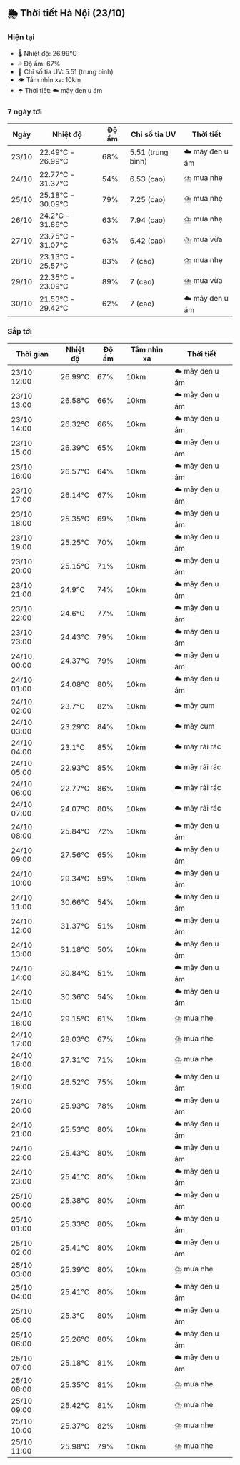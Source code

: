 ## 🌦️ Thời tiết Hà Nội (23/10)

### Hiện tại

- 🌡️ Nhiệt độ: 26.99℃
- 💦 Độ ẩm: 67%
- 🌟 Chỉ số tia UV: 5.51 (trung bình)
- 👁️ Tầm nhìn xa: 10km
- ☂️ Thời tiết: ☁️ mây đen u ám

### 7 ngày tới

| Ngày | Nhiệt độ | Độ ẩm | Chỉ số tia UV | Thời tiết |
| --- | --- | --- | --- | --- |
| 23/10 | 22.49℃ - 26.99℃ | 68% | 5.51 (trung bình) | ☁️ mây đen u ám |
| 24/10 | 22.77℃ - 31.37℃ | 54% | 6.53 (cao) | ⛈️ mưa nhẹ |
| 25/10 | 25.18℃ - 30.09℃ | 79% | 7.25 (cao) | ⛈️ mưa nhẹ |
| 26/10 | 24.2℃ - 31.86℃ | 63% | 7.94 (cao) | ⛈️ mưa nhẹ |
| 27/10 | 23.75℃ - 31.07℃ | 63% | 6.42 (cao) | ⛈️ mưa vừa |
| 28/10 | 23.13℃ - 25.57℃ | 83% | 7 (cao) | ⛈️ mưa nhẹ |
| 29/10 | 22.35℃ - 23.09℃ | 89% | 7 (cao) | ⛈️ mưa vừa |
| 30/10 | 21.53℃ - 29.42℃ | 62% | 7 (cao) | ☁️ mây đen u ám |

### Sắp tới

| Thời gian | Nhiệt độ | Độ ẩm | Tầm nhìn xa | Thời tiết |
| --- | --- | --- | --- | --- |
| 23/10 12:00 | 26.99℃ | 67% | 10km | ☁️ mây đen u ám |
| 23/10 13:00 | 26.58℃ | 66% | 10km | ☁️ mây đen u ám |
| 23/10 14:00 | 26.32℃ | 66% | 10km | ☁️ mây đen u ám |
| 23/10 15:00 | 26.39℃ | 65% | 10km | ☁️ mây đen u ám |
| 23/10 16:00 | 26.57℃ | 64% | 10km | ☁️ mây đen u ám |
| 23/10 17:00 | 26.14℃ | 67% | 10km | ☁️ mây đen u ám |
| 23/10 18:00 | 25.35℃ | 69% | 10km | ☁️ mây đen u ám |
| 23/10 19:00 | 25.25℃ | 70% | 10km | ☁️ mây đen u ám |
| 23/10 20:00 | 25.15℃ | 71% | 10km | ☁️ mây đen u ám |
| 23/10 21:00 | 24.9℃ | 74% | 10km | ☁️ mây đen u ám |
| 23/10 22:00 | 24.6℃ | 77% | 10km | ☁️ mây đen u ám |
| 23/10 23:00 | 24.43℃ | 79% | 10km | ☁️ mây đen u ám |
| 24/10 00:00 | 24.37℃ | 79% | 10km | ☁️ mây đen u ám |
| 24/10 01:00 | 24.08℃ | 80% | 10km | ☁️ mây đen u ám |
| 24/10 02:00 | 23.7℃ | 82% | 10km | ☁️ mây cụm |
| 24/10 03:00 | 23.29℃ | 84% | 10km | ☁️ mây cụm |
| 24/10 04:00 | 23.1℃ | 85% | 10km | ☁️ mây rải rác |
| 24/10 05:00 | 22.93℃ | 85% | 10km | ☁️ mây rải rác |
| 24/10 06:00 | 22.77℃ | 86% | 10km | ☁️ mây rải rác |
| 24/10 07:00 | 24.07℃ | 80% | 10km | ☁️ mây rải rác |
| 24/10 08:00 | 25.84℃ | 72% | 10km | ☁️ mây đen u ám |
| 24/10 09:00 | 27.56℃ | 65% | 10km | ☁️ mây đen u ám |
| 24/10 10:00 | 29.34℃ | 59% | 10km | ☁️ mây đen u ám |
| 24/10 11:00 | 30.66℃ | 54% | 10km | ☁️ mây đen u ám |
| 24/10 12:00 | 31.37℃ | 51% | 10km | ☁️ mây đen u ám |
| 24/10 13:00 | 31.18℃ | 50% | 10km | ☁️ mây đen u ám |
| 24/10 14:00 | 30.84℃ | 51% | 10km | ☁️ mây đen u ám |
| 24/10 15:00 | 30.36℃ | 54% | 10km | ☁️ mây đen u ám |
| 24/10 16:00 | 29.15℃ | 61% | 10km | ⛈️ mưa nhẹ |
| 24/10 17:00 | 28.03℃ | 67% | 10km | ⛈️ mưa nhẹ |
| 24/10 18:00 | 27.31℃ | 71% | 10km | ⛈️ mưa nhẹ |
| 24/10 19:00 | 26.52℃ | 75% | 10km | ☁️ mây đen u ám |
| 24/10 20:00 | 25.93℃ | 78% | 10km | ☁️ mây đen u ám |
| 24/10 21:00 | 25.53℃ | 80% | 10km | ☁️ mây đen u ám |
| 24/10 22:00 | 25.43℃ | 80% | 10km | ☁️ mây đen u ám |
| 24/10 23:00 | 25.41℃ | 80% | 10km | ☁️ mây đen u ám |
| 25/10 00:00 | 25.38℃ | 80% | 10km | ☁️ mây đen u ám |
| 25/10 01:00 | 25.33℃ | 80% | 10km | ☁️ mây đen u ám |
| 25/10 02:00 | 25.41℃ | 80% | 10km | ☁️ mây đen u ám |
| 25/10 03:00 | 25.39℃ | 80% | 10km | ⛈️ mưa nhẹ |
| 25/10 04:00 | 25.41℃ | 80% | 10km | ☁️ mây đen u ám |
| 25/10 05:00 | 25.3℃ | 80% | 10km | ☁️ mây đen u ám |
| 25/10 06:00 | 25.26℃ | 80% | 10km | ☁️ mây đen u ám |
| 25/10 07:00 | 25.18℃ | 81% | 10km | ☁️ mây đen u ám |
| 25/10 08:00 | 25.35℃ | 81% | 10km | ⛈️ mưa nhẹ |
| 25/10 09:00 | 25.42℃ | 81% | 10km | ⛈️ mưa nhẹ |
| 25/10 10:00 | 25.37℃ | 82% | 10km | ⛈️ mưa nhẹ |
| 25/10 11:00 | 25.98℃ | 79% | 10km | ⛈️ mưa nhẹ |
